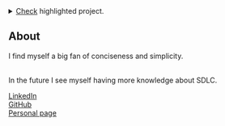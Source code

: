<details>
  <summary><a href="https://github.com/testcatch/catchyNameFinal">Check</a> highlighted project.</summary>
  <h6>testcatch/catchyNameFinal</h6>
  <p> A 2D top-down game using Java and Swing.<br>
      The goal was to create a template for that kind of games , so that it is open-closed and be easily maintainable software.<br>
      This was done after Software Architectural Analysis and applying metrics using tools such us 
      <a href='https://sonarcloud.io/dashboard?id=testcatch_catchyNameFinal'>SonarCloud</a>.
  </p>
</details>

About
-
I find myself a big fan of conciseness and simplicity.<br><br>

In the future I see myself having more knowledge about SDLC.<br>

<a href="https://www.linkedin.com/in/tsechelidismichail/">LinkedIn</a><br>
<a href="https://github.com/tsechelidisMichail">GitHub</a><br>
<a href="https://tsechelidismichail.github.io/">Personal page</a><br>
